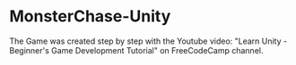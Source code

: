 # MonsterChase-Unity
 
The Game was created step by step with the Youtube video: "Learn Unity - Beginner's Game Development Tutorial" on FreeCodeCamp channel.
